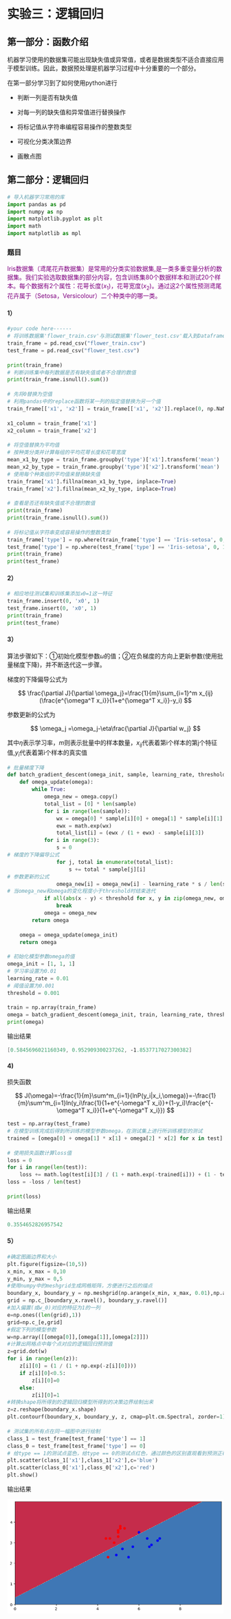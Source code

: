 # 实验三：逻辑回归

## 第一部分：函数介绍

机器学习使用的数据集可能出现缺失值或异常值，或者是数据类型不适合直接应用于模型训练。因此，数据预处理是机器学习过程中十分重要的一个部分。

在第一部分学习到了如何使用python进行

- 判断一列是否有缺失值

- 对每一列的缺失值和异常值进行替换操作

- 将标记值从字符串编程容易操作的整数类型

- 可视化分类决策边界

- 画散点图

## 第二部分：逻辑回归

```python
# 导入机器学习常用的库
import pandas as pd
import numpy as np
import matplotlib.pyplot as plt
import math
import matplotlib as mpl
```

### 题目

<span style="color:purple">Iris数据集（鸢尾花卉数据集）是常用的分类实验数据集,是一类多重变量分析的数据集。我们实验选取数据集的部分内容，包含训练集80个数据样本和测试20个样本。每个数据有2个属性：花萼长度($x_1$)，花萼宽度($x_2$)。通过这2个属性预测鸢尾花卉属于（Setosa，Versicolour）二个种类中的哪一类。</span>

#### 1）

```python
#your code here------
# 将训练数据集'flower_train.csv'与测试数据集'flower_test.csv'载入到Dataframe对象中。
train_frame = pd.read_csv("flower_train.csv")
test_frame = pd.read_csv("flower_test.csv")

print(train_frame)
# 判断训练集中每列数据是否有缺失值或者不合理的数值
print(train_frame.isnull().sum())

# 先将0替换为空值
# 利用pandas中的replace函数将某一列的指定值替换为另一个值
train_frame[['x1', 'x2']] = train_frame[['x1', 'x2']].replace(0, np.NaN)

x1_column = train_frame['x1']
x2_column = train_frame['x2']

# 将空值替换为平均值
# 按种类分类并计算每组的平均花萼长度和花萼宽度
mean_x1_by_type = train_frame.groupby('type')['x1'].transform('mean')
mean_x2_by_type = train_frame.groupby('type')['x2'].transform('mean')
# 使用每个种类组的平均值来替换缺失值
train_frame['x1'].fillna(mean_x1_by_type, inplace=True)
train_frame['x2'].fillna(mean_x2_by_type, inplace=True)

# 查看是否还有缺失值或不合理的数值
print(train_frame)
print(train_frame.isnull().sum())

# 将标记值从字符串变成容易操作的整数类型
train_frame['type'] = np.where(train_frame['type'] == 'Iris-setosa', 0, 1)
test_frame['type'] = np.where(test_frame['type'] == 'Iris-setosa', 0, 1)
print(train_frame)
print(test_frame)
```

#### 2）

```python
# 相应地往测试集和训练集添加𝑥0=1这一特征
train_frame.insert(0, 'x0', 1)
test_frame.insert(0, 'x0', 1)
print(train_frame)
print(test_frame)
```

#### 3）

算法步骤如下：①初始化模型参数𝜔的值；②在负梯度的方向上更新参数(使用批量梯度下降)，并不断迭代这一步骤。

梯度的下降偏导公式为

$$
\frac{\partial J}{\partial \omega_j}=\frac{1}{m}\sum_{i=1}^m x_{ij}(\frac{e^{\omega^T x_i}}{1+e^{\omega^T x_i}}-y_i)
$$

参数更新的公式为

$$
\omega_j =\omega_j-\eta\frac{\partial J}{\partial w_j}
$$

其中$\eta$表示学习率，$m$则表示批量中的样本数量，$x_{ij}$代表着第i个样本的第j个特征值,$y_i$代表着第i个样本的真实值

```python
# 批量梯度下降
def batch_gradient_descent(omega_init, sample, learning_rate, threshold):
    def omega_update(omega):
        while True:
            omega_new = omega.copy()
            total_list = [0] * len(sample)
            for i in range(len(sample)):
                wx = omega[0] * sample[i][0] + omega[1] * sample[i][1] + omega[2] * sample[i][2]
                ewx = math.exp(wx)
                total_list[i] = (ewx / (1 + ewx) - sample[i][3])
            for i in range(3):
                s = 0
# 梯度的下降偏导公式
                for j, total in enumerate(total_list):
                    s += total * sample[j][i]
# 参数更新的公式                
                omega_new[i] = omega_new[i] - learning_rate * s / len(sample)
# 当omega_new和omega的变化程度小于threshold时结束迭代
            if all(abs(x - y) < threshold for x, y in zip(omega_new, omega)):
                break
            omega = omega_new
        return omega
    
    omega = omega_update(omega_init)
    return omega

# 初始化模型参数omega的值
omega_init = [1, 1, 1]
# 学习率设置为0.01
learning_rate = 0.01
# 阈值设置为0.001
threshold = 0.001

train = np.array(train_frame)
omega = batch_gradient_descent(omega_init, train, learning_rate, threshold)
print(omega)
```

输出结果

```powershell
[0.5845696021160349, 0.952909300237262, -1.8537717027300382]
```

#### 4)

损失函数

$$
J(\omega)=-\frac{1}{m}\sum^m_{i=1}{lnP(y_i|x_i,\omega)}=-\frac{1}{m}\sum^m_{i=1}ln(y_i\frac{1}{1+e^{-\omega^T x_i}}+(1-y_i)\frac{e^{-\omega^T x_i}}{1+e^{-\omega^T x_i}})
$$

```python
test = np.array(test_frame)
# 在模型训练完成后得到所训练的模型参数omega，在测试集上进行所训练模型的测试
trained = [omega[0] + omega[1] * x[1] + omega[2] * x[2] for x in test]

# 使用损失函数计算loss值
loss = 0
for i in range(len(test)):
    loss += math.log(test[i][3] / (1 + math.exp(-trained[i])) + (1 - test[i][3]) * math.exp(-trained[i]) / (1 + math.exp(-trained[i])))
loss = -loss / len(test)

print(loss)
```

输出结果

```powershell
0.3554652826957542
```

#### 5）

```python
#确定图画边界和大小
plt.figure(figsize=(10,5))
x_min, x_max = 0,10
y_min, y_max = 0,5
#使用numpy中的meshgrid生成网格矩阵，方便进行之后的描点
boundary_x, boundary_y = np.meshgrid(np.arange(x_min, x_max, 0.01),np.arange(y_min, y_max, 0.01))
grid = np.c_[boundary_x.ravel(), boundary_y.ravel()]
#加入偏置(或w_0)对应的特征为1的一列
e=np.ones((len(grid),1))
grid=np.c_[e,grid]
#假定下列的模型参数
w=np.array([[omega[0]],[omega[1]],[omega[2]]])
#计算出网格点中每个点对应的逻辑回归预测值
z=grid.dot(w)
for i in range(len(z)):
    z[i][0] = (1 / (1 + np.exp(-z[i][0])))
    if z[i][0]<0.5:
        z[i][0]=0
    else:
        z[i][0]=1
#转换shape将所得到的逻辑回归模型所得到的决策边界绘制出来
z=z.reshape(boundary_x.shape)
plt.contourf(boundary_x, boundary_y, z, cmap=plt.cm.Spectral, zorder=1)

# 测试集的所有点在同一幅图中进行绘制
class_1 = test_frame[test_frame['type'] == 1]
class_0 = test_frame[test_frame['type'] == 0]
# 给type == 1的测试点蓝色，给type == 0的测试点红色，通过颜色的区别直观看到预测正确和错误的样本
plt.scatter(class_1['x1'],class_1['x2'],c='blue')
plt.scatter(class_0['x1'],class_0['x2'],c='red')
plt.show()
```

输出结果

![](pic/result.png)


